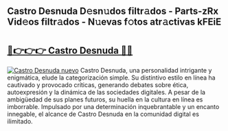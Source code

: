 ## Castro Desnuda D𝚎sn𝚞dos filtr𝚊dos - Parts-zRx Vid𝚎os filtr𝚊dos - N𝚞evas f𝚘tos atr𝚊ctivas kFEiE

# <h2><a href="http://mb9i8kj.tromn.icu/?c=Castro+Desnuda">🔗👉👉👉 Castro Desnuda 🔗🔗</a></h2>

[![Castro Desnuda nuevo](https://i.imgur.com/pEAQMta.gif)](http://mb9i8kj.tromn.icu/?c=Castro+Desnuda)
Castro Desnuda, una personalidad intrigante y enigmática, elude la categorización simple. Su distintivo estilo en línea ha cautivado y provocado críticas, generando debates sobre ética, autoexpresión y la dinámica de las sociedades digitales. A pesar de la ambigüedad de sus planes futuros, su huella en la cultura en línea es imborrable. Impulsado por una determinación inquebrantable y un encanto innegable, el alcance de Castro Desnuda en la comunidad digital es ilimitado.
